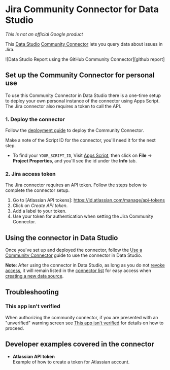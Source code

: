# Jira Community Connector for Data Studio

*This is not an official Google product*

This [Data Studio][data studio] [Community Connector][community connector] lets you query data about issues in Jira.

![Data Studio Report using the GitHub Community Connector][github report]

## Set up the Community Connector for personal use

To use this Community Connector in Data Studio there is a one-time setup to
deploy your own personal instance of the connector using Apps Script. The
Jira connector also requires a token to call the API.

### 1. Deploy the connector
Follow the [deployment guide] to deploy the Community
Connector.

Make a note of the Script ID for the connector, you'll need it for the next
step.

- To find your `YOUR_SCRIPT_ID`, Visit [Apps Script], then click on
  **File** -> **Project Properties**, and you'll see the id under the **Info**
  tab.

### 2. Jira access token
The Jira connector requires an API token. Follow the steps below to
complete the connector setup.

1. Go to [Atlassian API tokens]: https://id.atlassian.com/manage/api-tokens
2. Click on *Create API token*.
3. Add a label to your token.
4. Use your token for authentication when setting the Jira Community Connector.

## Using the connector in Data Studio

Once you've set up and deployed the connector, follow the
[Use a Community Connector] guide to use the connector in Data Studio.

**Note**: After using the connector in Data Studio, as long as you do not
[revoke access], it will remain listed in the [connector list] for easy access
when [creating a new data source].

## Troubleshooting

### This app isn't verified

When authorizing the community connector, if you are presented with an
"unverified" warning screen see [This app isn't verified] for details on how to
proceed.

## Developer examples covered in the connector

- **Atlassian API token**  
  Example of how to create a token for Atlassian account.

[jira report]: Jira-dscc-example.png
[deployment guide]: ../deploy.md
[Atlassian API token]: https://id.atlassian.com/manage/api-tokens
[Apps Script]: https://script.google.com
[data studio]: https://datastudio.google.com
[community connector]: https://developers.google.com/datastudio/connector
[revoke access]: https://support.google.com/datastudio/answer/9053467
[connector list]: https://datastudio.google.com/c/datasources/create
[creating a new data source]: https://support.google.com/datastudio/answer/6300774
[Use a Community Connector]: https://developers.google.com/datastudio/connector/use
[This app isn't verified]: ../verification.md